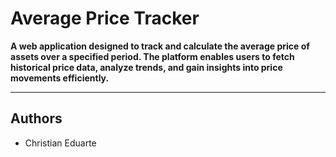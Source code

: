# Average Price Tracker

**A web application designed to track and calculate the average price of assets over a specified period. The platform enables users to fetch historical price data, analyze trends, and gain insights into price movements efficiently.**

---

## Authors

- Christian Eduarte
